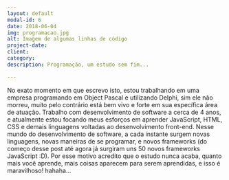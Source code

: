 ```yaml
---
layout: default
modal-id: 6
date: 2018-06-04
img: programacao.jpg
alt: Imagem de algumas linhas de código
project-date: 
client: 
category: 
description: Programação, um estudo sem fim...

---
```


No exato momento em que escrevo isto, estou trabalhando em uma empresa programando em Object Pascal e utilizando  Delphi, sim ele não morreu, muito pelo contrário está bem vivo e forte em sua específica área de atuação. Trabalho com desenvolvimento de software a cerca de 4 anos, e atualmente estou focando meus esforços em aprender JavaScript, HTML, CSS e demais linguagens voltadas ao desenvolvimento front-end.
Nesse mundo do desenvolvimento de software, a cada instante surgem novas linguagens, novas maneiras de se programar, e novos frameworks (do começo desse post até agora já surgiram uns 50 novos frameworks JavaScript :D). Por esse motivo acredito que o estudo nunca acaba, quanto mais você aprende, mais coisas aparecem para serem aprendidas, e isso é maravilhoso! hahaha...